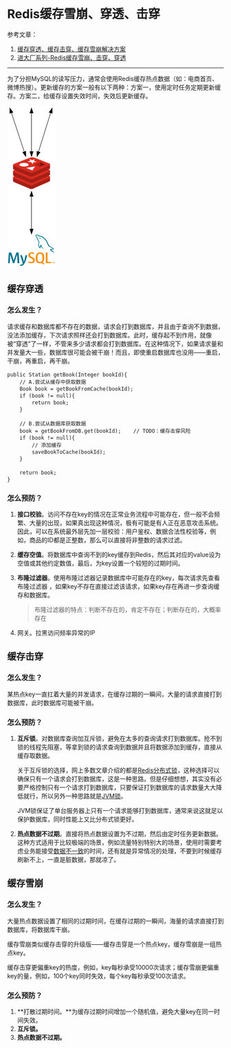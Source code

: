 # Redis缓存雪崩、穿透、击穿

参考文章：

1.  [缓存穿透、缓存击穿、缓存雪崩解决方案](https://zhuanlan.zhihu.com/p/359118610)
2.  [进大厂系列-Redis缓存雪崩、击穿、穿透](https://zhuanlan.zhihu.com/p/89961333)

---

为了分担MySQL的读写压力，通常会使用Redis缓存热点数据（如：电商首页、微博热搜）。更新缓存的方案一般有以下两种：方案一，使用定时任务定期更新缓存。方案二，给缓存设置失效时间，失效后更新缓存。

![image-20210907151826095](markdown/Redis缓存雪崩、穿透、击穿.assets/image-20210907151826095.png)

## 缓存穿透

### 怎么发生？

请求缓存和数据库都不存在的数据，请求会打到数据库，并且由于查询不到数据，没法添加缓存，下次请求照样还会打到数据库。此时，缓存起不到作用，就像被“穿透”了一样，不管来多少请求都会打到数据库。在这种情况下，如果请求量和并发量大一些，数据库很可能会被干崩！而且，即使重启数据库也没用——重启，干崩，再重启，再干崩。

```pseudocode
public Station getBook(Integer bookId){
    // A.尝试从缓存中获取数据
    Book book = getBookFromCache(bookId);
    if (book != null){
        return book;
    }
    
    // B.尝试从数据库获取数据
    book = getBookFromDB.get(bookId);    // TODO：缓存击穿风险
    if (book != null){
        // 添加缓存
        saveBookToCache(bookId);
    }
    
    return book;
}
```



### 怎么预防？

1.  **接口校验**。访问不存在key的情况在正常业务流程中可能存在，但一般不会频繁、大量的出现，如果真出现这种情况，极有可能是有人正在恶意攻击系统。因此，可以在系统最外层先加一层校验：用户鉴权、数据合法性校验等，例如，商品的ID都是正整数，那么可以直接将非整数的请求过滤。

2.  **缓存空值**。将数据库中查询不到的key缓存到Redis，然后其对应的value设为空值或其他约定数值，最后，为key设置一个较短的过期时间。

3.  **布隆过滤器**。使用布隆过滤器记录数据库中可能存在的key，每次请求先查看布隆过滤器 ，如果key不存在直接过滤该请求，如果key存在再进一步查询缓存和数据库。

    >   布隆过滤器的特点：判断不存在的，肯定不存在；判断存在的，大概率存在

4.  网关。拉黑访问频率异常的IP



## 缓存击穿

### 怎么发生？

某热点key一直扛着大量的并发请求，在缓存过期的一瞬间，大量的请求直接打到数据库，此时数据库可能被干崩。

### 怎么预防？

1.  **互斥锁**。对数据库查询加互斥锁，避免在太多的查询请求打到数据库。抢不到锁的线程先阻塞，等拿到锁的请求查询到数据并且将数据添加到缓存，直接从缓存取数据。

    关于互斥锁的选择，网上多数文章介绍的都是<u>Redis分布式锁</u>，这种选择可以确保只有一个请求会打到数据库，这是一种思路。但是仔细想想，其实没有必要严格控制只有一个请求打到数据库，只要保证打到数据库的请求数量大大降低就行，所以另外一种思路就是<u>JVM锁</u>。

    JVM锁保证了单台服务器上只有一个请求能够打到数据库，通常来说这就足以保护数据库，同时性能上又比分布式锁更好。

    

2.  **热点数据不过期**。直接将热点数据设置为不过期，然后由定时任务更新数据。这种方式适用于比较极端的场景，例如流量特别特别大的场景，使用时需要考虑业务能接受<u>数据不一致</u>的时间，还有就是异常情况的处理，不要到时候缓存刷新不上，一直是脏数据，那就凉了。



## 缓存雪崩

### 怎么发生？

大量热点数据设置了相同的过期时间，在缓存过期的一瞬间，海量的请求直接打到数据库，将数据库干崩。

缓存雪崩类似缓存击穿的升级版——缓存击穿是一个热点key，缓存雪崩是一组热点key。

缓存击穿更偏重key的热度，例如，key每秒承受10000次请求；缓存雪崩更偏重key的量，例如，100个key同时失效，每个key每秒承受100次请求。



### 怎么预防？

1.  **打散过期时间。**为缓存过期时间增加一个随机值，避免大量key在同一时间失效。
2.  **互斥锁。**
3.  **热点数据不过期。**
